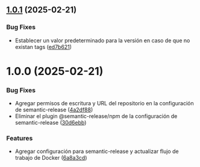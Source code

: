 ## [1.0.1](https://github.com/Negri234279/bot-rust-battlemetrics/compare/v1.0.0...v1.0.1) (2025-02-21)


### Bug Fixes

* Establecer un valor predeterminado para la versión en caso de que no existan tags ([ed7b621](https://github.com/Negri234279/bot-rust-battlemetrics/commit/ed7b621568a0d4dab0b535247210fd466576cd0b))

# 1.0.0 (2025-02-21)


### Bug Fixes

* Agregar permisos de escritura y URL del repositorio en la configuración de semantic-release ([4a2df88](https://github.com/Negri234279/bot-rust-battlemetrics/commit/4a2df8871b0950990fafaab468de8d7c81990c77))
* Eliminar el plugin @semantic-release/npm de la configuración de semantic-release ([30d6ebb](https://github.com/Negri234279/bot-rust-battlemetrics/commit/30d6ebbab3a481a15e1ab423c8c2405a84eeb7b6))


### Features

* Agregar configuración para semantic-release y actualizar flujo de trabajo de Docker ([6a8a3cd](https://github.com/Negri234279/bot-rust-battlemetrics/commit/6a8a3cdde1389f5553459b6410f243d6e504b6dc))
